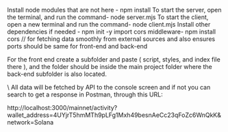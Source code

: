 Install node modules that are not here - npm install 
To start the server, open the terminal, and run the command- node server.mjs 
To start the client, open a new terminal and run the command- node client.mjs
Install other dependencies if needed - npm init -y
import cors middleware- npm install cors   // for fetching data smoothly from external sources and also ensures ports should be same for front-end and back-end






For the front end create a subfolder and paste  ( script, styles, and index file there ), and the folder should be inside the main project folder where the back-end subfolder is also located.





 \\ All data will be fetched by API to the console screen and if not you can search to get a response in Postman, through this URL:

http://localhost:3000/mainnet/activity?wallet_address=4UYjrT5hmMTh9pLFg1Mxh49besnAeCc23qFoZc6WnQkK&network=Solana

